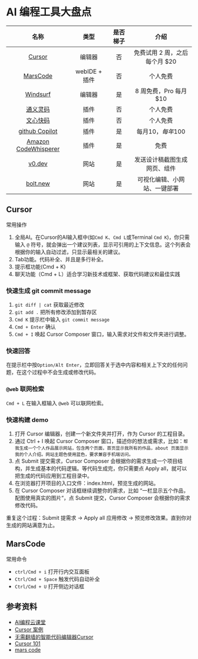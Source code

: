 # AI 编程工具大盘点

|                                名称                                 |     类型      | 是否梯子 |             介绍              |
| :-----------------------------------------------------------------: | :-----------: | :------: | :---------------------------: |
|                  [Cursor](https://www.cursor.com/)                  |    编辑器     |    否    | 免费试用 2 周，之后每个月 $20 |
|                [MarsCode](https://www.marscode.cn/)                 | webIDE + 插件 |    否    |           个人免费            |
|              [Windsurf](https://codeium.com/windsurf)               |    编辑器     |    是    |       8 周免费，Pro 每月$10       |
|            [通义灵码](https://tongyi.aliyun.com/lingma)             |     插件      |    否    |           个人免费            |
|               [文心快码](https://comate.baidu.com/zh)               |     插件      |    否    |           个人免费            |
|   [github Copilot](https://docs.github.com/zh/copilot/quickstart)   |     插件      |    是    |       每月$10，每年$100       |
| [Amazon CodeWhisperer](https://aws.amazon.com/cn/pm/codewhisperer/) |     插件      |    是    |             免费              |
|                      [v0.dev](https://v0.dev/)                      |     网站      |    是    | 发送设计稿截图生成网页、组件  |
|                    [bolt.new](https://bolt.new/)                    |     网站      |    是    | 可视化编辑、小网站、一键部署  |

## Cursor
常用操作
1. 全局AI。在Cursor的AI输入框中(如`Cmd K`、`Cmd L`或Terminal `Cmd K`)，你只需输入 `@` 符号，就会弹出一个建议列表，显示可引用的上下文信息。这个列表会根据你的输入自动过滤，只显示最相关的建议。
2. Tab功能。代码补全、并且是多行补全。
3. 提示框功能(Cmd + K)
4. 聊天功能（Cmd + L）适合学习新技术或框架、获取代码建议和最佳实践

### 快速生成 git commit message
1. `git diff | cat` 获取最近修改
2. `git add .` 把所有修改添加到暂存区
3. `Cmd K` 提示栏中输入 `git commit message`
4. `Cmd + Enter` 确认
5. `Cmd + I` 唤起 Cursor Composer 窗口，输入需求对文件和文件夹进行调整。

### 快速回答
在提示栏中按`Option/Alt Enter`，立即回答关于选中内容和相关上下文的任何问题，在这个过程中不会生成或修改代码。

### `@web` 联网检索
`Cmd + L` 在输入框输入 `@web` 可以联网检索。

### 快速构建 demo
1. 打开 Cursor 编辑器，创建一个新文件夹并打开，作为 Cursor 的工程目录。
2. 通过 Ctrl + I 唤起 Cursor Composer 窗口，描述你的想法或需求，比如：`帮我生成一个个人作品展示网站，包含两个页面，首页显示我所有的作品，about 页面显示我的个人介绍。网站主题色使用蓝色，要求兼容手机端访问。`
3. 点 Submit 提交需求，Cursor Composer 会根据你的需求生成一个项目结构，并生成基本的代码逻辑。等代码生成完，你只需要点 Apply all，就可以把生成的代码应用到工程目录中。
4. 在浏览器打开项目的入口文件：index.html，预览生成的网站。
5. 在 Cursor Composer 对话框继续调整你的需求，比如 “一栏显示五个作品，配图使用真实的图片“，点 Submit 提交，Cursor Composer 会根据你的需求修改代码。

重复这个过程：Submit 提需求 -> Apply all 应用修改 -> 预览修改效果。直到你对生成的网站满意为止。

## MarsCode
常用命令
- `ctrl/Cmd + i` 打开行内交互面板
- `Ctrl/Cmd + Space` 触发代码自动补全
- `Ctrl/Cmd + U` 打开侧边对话框

## 参考资料
- [AI编程云课堂](https://bytedance.larkoffice.com/docx/Bd5HdlklBocDt5xXpQCc6Lkdnmc)
- [Cursor 案例](https://space.bilibili.com/351969226/video)
- [无需翻墙的智能代码编辑器Cursor](https://blog.csdn.net/2301_79270724/article/details/136071749)
- [Cursor 101](https://cursor101.com/zh)
- [mars code](https://docs.marscode.cn/docs/introduction-to-marscode-ide)